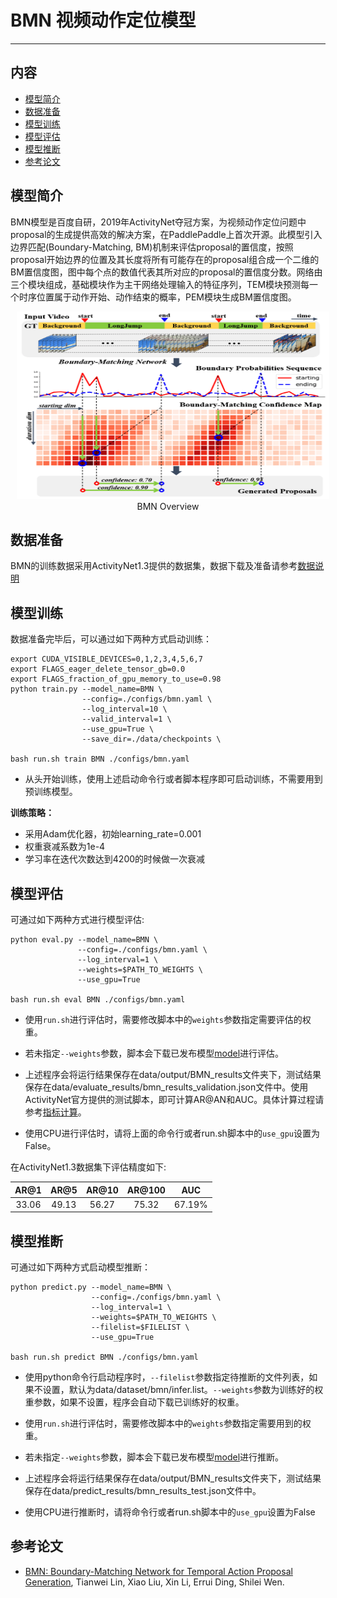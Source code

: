 # BMN 视频动作定位模型

---
## 内容

- [模型简介](#模型简介)
- [数据准备](#数据准备)
- [模型训练](#模型训练)
- [模型评估](#模型评估)
- [模型推断](#模型推断)
- [参考论文](#参考论文)


## 模型简介

BMN模型是百度自研，2019年ActivityNet夺冠方案，为视频动作定位问题中proposal的生成提供高效的解决方案，在PaddlePaddle上首次开源。此模型引入边界匹配(Boundary-Matching, BM)机制来评估proposal的置信度，按照proposal开始边界的位置及其长度将所有可能存在的proposal组合成一个二维的BM置信度图，图中每个点的数值代表其所对应的proposal的置信度分数。网络由三个模块组成，基础模块作为主干网络处理输入的特征序列，TEM模块预测每一个时序位置属于动作开始、动作结束的概率，PEM模块生成BM置信度图。

<p align="center">
<img src="../../images/BMN.png" height=300 width=500 hspace='10'/> <br />
BMN Overview
</p>

## 数据准备

BMN的训练数据采用ActivityNet1.3提供的数据集，数据下载及准备请参考[数据说明](../../data/dataset/bmn/README.md)

## 模型训练

数据准备完毕后，可以通过如下两种方式启动训练：

    export CUDA_VISIBLE_DEVICES=0,1,2,3,4,5,6,7
    export FLAGS_eager_delete_tensor_gb=0.0
    export FLAGS_fraction_of_gpu_memory_to_use=0.98
    python train.py --model_name=BMN \
                    --config=./configs/bmn.yaml \
                    --log_interval=10 \
                    --valid_interval=1 \
                    --use_gpu=True \
                    --save_dir=./data/checkpoints \

    bash run.sh train BMN ./configs/bmn.yaml

- 从头开始训练，使用上述启动命令行或者脚本程序即可启动训练，不需要用到预训练模型。

**训练策略：**

*  采用Adam优化器，初始learning\_rate=0.001
*  权重衰减系数为1e-4
*  学习率在迭代次数达到4200的时候做一次衰减


## 模型评估

可通过如下两种方式进行模型评估:

    python eval.py --model_name=BMN \
                   --config=./configs/bmn.yaml \
                   --log_interval=1 \
                   --weights=$PATH_TO_WEIGHTS \
                   --use_gpu=True

    bash run.sh eval BMN ./configs/bmn.yaml

- 使用`run.sh`进行评估时，需要修改脚本中的`weights`参数指定需要评估的权重。

- 若未指定`--weights`参数，脚本会下载已发布模型[model](https://paddlemodels.bj.bcebos.com/video_detection/BMN_final.pdparams)进行评估。

- 上述程序会将运行结果保存在data/output/BMN\_results文件夹下，测试结果保存在data/evaluate\_results/bmn\_results\_validation.json文件中。使用ActivityNet官方提供的测试脚本，即可计算AR@AN和AUC。具体计算过程请参考[指标计算](../../metrics/bmn_metrics/README.md)。

- 使用CPU进行评估时，请将上面的命令行或者run.sh脚本中的`use_gpu`设置为False。


在ActivityNet1.3数据集下评估精度如下:

| AR@1 | AR@5 | AR@10 | AR@100 | AUC |
| :---: | :---: | :---: | :---: | :---: |
| 33.06 | 49.13 | 56.27 | 75.32 | 67.19% |


## 模型推断

可通过如下两种方式启动模型推断：

    python predict.py --model_name=BMN \
                      --config=./configs/bmn.yaml \
                      --log_interval=1 \
                      --weights=$PATH_TO_WEIGHTS \
                      --filelist=$FILELIST \
                      --use_gpu=True

    bash run.sh predict BMN ./configs/bmn.yaml

- 使用python命令行启动程序时，`--filelist`参数指定待推断的文件列表，如果不设置，默认为data/dataset/bmn/infer.list。`--weights`参数为训练好的权重参数，如果不设置，程序会自动下载已训练好的权重。

- 使用`run.sh`进行评估时，需要修改脚本中的`weights`参数指定需要用到的权重。

- 若未指定`--weights`参数，脚本会下载已发布模型[model](https://paddlemodels.bj.bcebos.com/video_detection/BMN_final.pdparams)进行推断。

- 上述程序会将运行结果保存在data/output/BMN\_results文件夹下，测试结果保存在data/predict\_results/bmn\_results\_test.json文件中。

- 使用CPU进行推断时，请将命令行或者run.sh脚本中的`use_gpu`设置为False


## 参考论文

- [BMN: Boundary-Matching Network for Temporal Action Proposal Generation](https://arxiv.org/abs/1907.09702), Tianwei Lin, Xiao Liu, Xin Li, Errui Ding, Shilei Wen.

